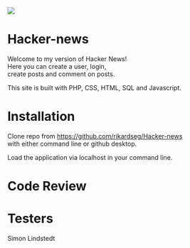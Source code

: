 ![](https://media.giphy.com/media/o0vwzuFwCGAFO/giphy.gif)

# Hacker-news

Welcome to my version of Hacker News! <br>
Here you can create a user, login, <br>
create posts and comment on posts. <br>

This site is built with PHP, CSS, HTML, SQL and Javascript.

# Installation

Clone repo from https://github.com/rikardseg/Hacker-news <br>
with either command line or github desktop.

Load the application via localhost in your command line.

# Code Review

# Testers

Simon Lindstedt

